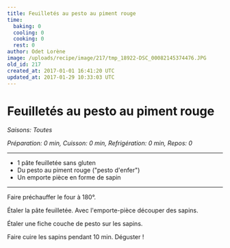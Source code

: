 ```yaml
---
title: Feuilletés au pesto au piment rouge
time:
  baking: 0
  cooling: 0
  cooking: 0
  rest: 0
author: Odet Lorène
image: /uploads/recipe/image/217/tmp_18922-DSC_00082145374476.JPG
old_id: 217
created_at: 2017-01-01 16:41:20 UTC
updated_at: 2017-01-29 10:33:03 UTC
---
```


# Feuilletés au pesto au piment rouge



*Saisons: Toutes*

*Préparation: 0 min, Cuisson: 0 min, Refrigération: 0 min, Repos: 0*

---

- 1 pâte feuilletée sans gluten
- Du pesto au piment rouge ("pesto d'enfer")
- Un emporte pièce en forme de sapin

---

Faire préchauffer le four à 180°.

Étaler la pâte feuilletée. Avec l'emporte-pièce découper des sapins.

Étaler une fiche couche de pesto sur les sapins. 

Faire cuire les sapins pendant 10 min. Déguster ! 
